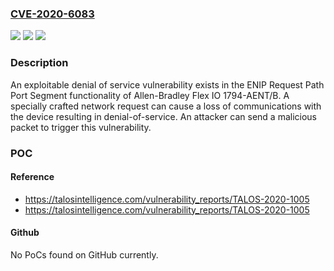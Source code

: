 ### [CVE-2020-6083](https://cve.mitre.org/cgi-bin/cvename.cgi?name=CVE-2020-6083)
![](https://img.shields.io/static/v1?label=Product&message=Allen%20Bradley&color=blue)
![](https://img.shields.io/static/v1?label=Version&message=n%2Fa&color=blue)
![](https://img.shields.io/static/v1?label=Vulnerability&message=CWE-120%3A%20Buffer%20Copy%20without%20Checking%20Size%20of%20Input%20('Classic%20Buffer%20Overflow')&color=brighgreen)

### Description

An exploitable denial of service vulnerability exists in the ENIP Request Path Port Segment functionality of Allen-Bradley Flex IO 1794-AENT/B. A specially crafted network request can cause a loss of communications with the device resulting in denial-of-service. An attacker can send a malicious packet to trigger this vulnerability.

### POC

#### Reference
- https://talosintelligence.com/vulnerability_reports/TALOS-2020-1005
- https://talosintelligence.com/vulnerability_reports/TALOS-2020-1005

#### Github
No PoCs found on GitHub currently.

